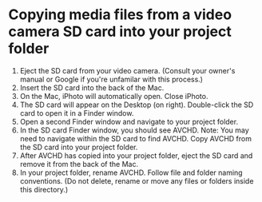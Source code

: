 # Copying media files from a video camera SD card into your project folder

1. Eject the SD card from your video camera. (Consult your owner's manual or Google if you're unfamilar with this process.)
2. Insert the SD card into the back of the Mac.
3. On the Mac, iPhoto will automatically open. Close iPhoto.
4. The SD card will appear on the Desktop (on right). Double-click the SD card to open it in a Finder window.
5. Open a second Finder window and navigate to your project folder.
6. In the SD card Finder window, you should see AVCHD. Note: You may need to navigate within the SD card to find AVCHD. Copy AVCHD from the SD card into your project folder.
7. After AVCHD has copied into your project folder, eject the SD card and remove it from the back of the Mac.
8. In your project folder, rename AVCHD. Follow file and folder naming conventions. (Do not delete, rename or move any files or folders inside this directory.)

